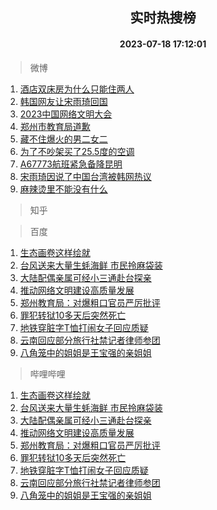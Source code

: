<div align="center"><h2>实时热搜榜</h2><h4>2023-07-18 17:12:01</h4></div>

> 微博  

1. [酒店双床房为什么只能住两人](https://s.weibo.com/weibo?q=%23%E9%85%92%E5%BA%97%E5%8F%8C%E5%BA%8A%E6%88%BF%E4%B8%BA%E4%BB%80%E4%B9%88%E5%8F%AA%E8%83%BD%E4%BD%8F%E4%B8%A4%E4%BA%BA%23&t=31&band_rank=1&Refer=top)<br />
2. [韩国网友让宋雨琦回国](https://s.weibo.com/weibo?q=%23%E9%9F%A9%E5%9B%BD%E7%BD%91%E5%8F%8B%E8%AE%A9%E5%AE%8B%E9%9B%A8%E7%90%A6%E5%9B%9E%E5%9B%BD%23&t=31&band_rank=2&Refer=top)<br />
3. [2023中国网络文明大会](https://s.weibo.com/weibo?q=%232023%E4%B8%AD%E5%9B%BD%E7%BD%91%E7%BB%9C%E6%96%87%E6%98%8E%E5%A4%A7%E4%BC%9A%23&t=31&band_rank=3&Refer=top)<br />
4. [郑州市教育局道歉](https://s.weibo.com/weibo?q=%23%E9%83%91%E5%B7%9E%E5%B8%82%E6%95%99%E8%82%B2%E5%B1%80%E9%81%93%E6%AD%89%23&t=31&band_rank=4&Refer=top)<br />
5. [藏不住爆火的男二女二](https://s.weibo.com/weibo?q=%23%E8%97%8F%E4%B8%8D%E4%BD%8F%E7%88%86%E7%81%AB%E7%9A%84%E7%94%B7%E4%BA%8C%E5%A5%B3%E4%BA%8C%23&t=31&band_rank=5&Refer=top)<br />
6. [为了不吵架买了25.5度的空调](https://s.weibo.com/weibo?q=%23%E4%B8%BA%E4%BA%86%E4%B8%8D%E5%90%B5%E6%9E%B6%E4%B9%B0%E4%BA%8625.5%E5%BA%A6%E7%9A%84%E7%A9%BA%E8%B0%83%23&t=31&band_rank=6&Refer=top)<br />
7. [A67773航班紧急备降昆明](https://s.weibo.com/weibo?q=%23A67773%E8%88%AA%E7%8F%AD%E7%B4%A7%E6%80%A5%E5%A4%87%E9%99%8D%E6%98%86%E6%98%8E%23&t=31&band_rank=7&Refer=top)<br />
8. [宋雨琦因说了中国台湾被韩网热议](https://s.weibo.com/weibo?q=%23%E5%AE%8B%E9%9B%A8%E7%90%A6%E5%9B%A0%E8%AF%B4%E4%BA%86%E4%B8%AD%E5%9B%BD%E5%8F%B0%E6%B9%BE%E8%A2%AB%E9%9F%A9%E7%BD%91%E7%83%AD%E8%AE%AE%23&t=31&band_rank=8&Refer=top)<br />
9. [麻辣烫里不能没有什么](https://s.weibo.com/weibo?q=%23%E9%BA%BB%E8%BE%A3%E7%83%AB%E9%87%8C%E4%B8%8D%E8%83%BD%E6%B2%A1%E6%9C%89%E4%BB%80%E4%B9%88%23&t=31&band_rank=9&Refer=top)<br />

> 知乎  


> 百度  

1. [生态画卷这样绘就](https://www.baidu.com/s?wd=%E7%94%9F%E6%80%81%E7%94%BB%E5%8D%B7%E8%BF%99%E6%A0%B7%E7%BB%98%E5%B0%B1&sa=fyb_news&rsv_dl=fyb_news)<br />
2. [台风送来大量生蚝海鲜 市民拎麻袋装](https://www.baidu.com/s?wd=%E5%8F%B0%E9%A3%8E%E9%80%81%E6%9D%A5%E5%A4%A7%E9%87%8F%E7%94%9F%E8%9A%9D%E6%B5%B7%E9%B2%9C+%E5%B8%82%E6%B0%91%E6%8B%8E%E9%BA%BB%E8%A2%8B%E8%A3%85&sa=fyb_news&rsv_dl=fyb_news)<br />
3. [大陆配偶亲属可经小三通赴台探亲](https://www.baidu.com/s?wd=%E5%A4%A7%E9%99%86%E9%85%8D%E5%81%B6%E4%BA%B2%E5%B1%9E%E5%8F%AF%E7%BB%8F%E5%B0%8F%E4%B8%89%E9%80%9A%E8%B5%B4%E5%8F%B0%E6%8E%A2%E4%BA%B2&sa=fyb_news&rsv_dl=fyb_news)<br />
4. [推动网络文明建设高质量发展](https://www.baidu.com/s?wd=%E6%8E%A8%E5%8A%A8%E7%BD%91%E7%BB%9C%E6%96%87%E6%98%8E%E5%BB%BA%E8%AE%BE%E9%AB%98%E8%B4%A8%E9%87%8F%E5%8F%91%E5%B1%95&sa=fyb_news&rsv_dl=fyb_news)<br />
5. [郑州教育局：对爆粗口官员严厉批评](https://www.baidu.com/s?wd=%E9%83%91%E5%B7%9E%E6%95%99%E8%82%B2%E5%B1%80%EF%BC%9A%E5%AF%B9%E7%88%86%E7%B2%97%E5%8F%A3%E5%AE%98%E5%91%98%E4%B8%A5%E5%8E%89%E6%89%B9%E8%AF%84&sa=fyb_news&rsv_dl=fyb_news)<br />
6. [罪犯转狱10多天后突然死亡](https://www.baidu.com/s?wd=%E7%BD%AA%E7%8A%AF%E8%BD%AC%E7%8B%B110%E5%A4%9A%E5%A4%A9%E5%90%8E%E7%AA%81%E7%84%B6%E6%AD%BB%E4%BA%A1&sa=fyb_news&rsv_dl=fyb_news)<br />
7. [地铁穿脏字T恤打闹女子回应质疑](https://www.baidu.com/s?wd=%E5%9C%B0%E9%93%81%E7%A9%BF%E8%84%8F%E5%AD%97T%E6%81%A4%E6%89%93%E9%97%B9%E5%A5%B3%E5%AD%90%E5%9B%9E%E5%BA%94%E8%B4%A8%E7%96%91&sa=fyb_news&rsv_dl=fyb_news)<br />
8. [云南回应部分旅行社禁记者律师参团](https://www.baidu.com/s?wd=%E4%BA%91%E5%8D%97%E5%9B%9E%E5%BA%94%E9%83%A8%E5%88%86%E6%97%85%E8%A1%8C%E7%A4%BE%E7%A6%81%E8%AE%B0%E8%80%85%E5%BE%8B%E5%B8%88%E5%8F%82%E5%9B%A2&sa=fyb_news&rsv_dl=fyb_news)<br />
9. [八角笼中的姐姐是王宝强的亲姐姐](https://www.baidu.com/s?wd=%E5%85%AB%E8%A7%92%E7%AC%BC%E4%B8%AD%E7%9A%84%E5%A7%90%E5%A7%90%E6%98%AF%E7%8E%8B%E5%AE%9D%E5%BC%BA%E7%9A%84%E4%BA%B2%E5%A7%90%E5%A7%90&sa=fyb_news&rsv_dl=fyb_news)<br />

> 哔哩哔哩  

1. [生态画卷这样绘就](https://www.baidu.com/s?wd=%E7%94%9F%E6%80%81%E7%94%BB%E5%8D%B7%E8%BF%99%E6%A0%B7%E7%BB%98%E5%B0%B1&sa=fyb_news&rsv_dl=fyb_news)<br />
2. [台风送来大量生蚝海鲜 市民拎麻袋装](https://www.baidu.com/s?wd=%E5%8F%B0%E9%A3%8E%E9%80%81%E6%9D%A5%E5%A4%A7%E9%87%8F%E7%94%9F%E8%9A%9D%E6%B5%B7%E9%B2%9C+%E5%B8%82%E6%B0%91%E6%8B%8E%E9%BA%BB%E8%A2%8B%E8%A3%85&sa=fyb_news&rsv_dl=fyb_news)<br />
3. [大陆配偶亲属可经小三通赴台探亲](https://www.baidu.com/s?wd=%E5%A4%A7%E9%99%86%E9%85%8D%E5%81%B6%E4%BA%B2%E5%B1%9E%E5%8F%AF%E7%BB%8F%E5%B0%8F%E4%B8%89%E9%80%9A%E8%B5%B4%E5%8F%B0%E6%8E%A2%E4%BA%B2&sa=fyb_news&rsv_dl=fyb_news)<br />
4. [推动网络文明建设高质量发展](https://www.baidu.com/s?wd=%E6%8E%A8%E5%8A%A8%E7%BD%91%E7%BB%9C%E6%96%87%E6%98%8E%E5%BB%BA%E8%AE%BE%E9%AB%98%E8%B4%A8%E9%87%8F%E5%8F%91%E5%B1%95&sa=fyb_news&rsv_dl=fyb_news)<br />
5. [郑州教育局：对爆粗口官员严厉批评](https://www.baidu.com/s?wd=%E9%83%91%E5%B7%9E%E6%95%99%E8%82%B2%E5%B1%80%EF%BC%9A%E5%AF%B9%E7%88%86%E7%B2%97%E5%8F%A3%E5%AE%98%E5%91%98%E4%B8%A5%E5%8E%89%E6%89%B9%E8%AF%84&sa=fyb_news&rsv_dl=fyb_news)<br />
6. [罪犯转狱10多天后突然死亡](https://www.baidu.com/s?wd=%E7%BD%AA%E7%8A%AF%E8%BD%AC%E7%8B%B110%E5%A4%9A%E5%A4%A9%E5%90%8E%E7%AA%81%E7%84%B6%E6%AD%BB%E4%BA%A1&sa=fyb_news&rsv_dl=fyb_news)<br />
7. [地铁穿脏字T恤打闹女子回应质疑](https://www.baidu.com/s?wd=%E5%9C%B0%E9%93%81%E7%A9%BF%E8%84%8F%E5%AD%97T%E6%81%A4%E6%89%93%E9%97%B9%E5%A5%B3%E5%AD%90%E5%9B%9E%E5%BA%94%E8%B4%A8%E7%96%91&sa=fyb_news&rsv_dl=fyb_news)<br />
8. [云南回应部分旅行社禁记者律师参团](https://www.baidu.com/s?wd=%E4%BA%91%E5%8D%97%E5%9B%9E%E5%BA%94%E9%83%A8%E5%88%86%E6%97%85%E8%A1%8C%E7%A4%BE%E7%A6%81%E8%AE%B0%E8%80%85%E5%BE%8B%E5%B8%88%E5%8F%82%E5%9B%A2&sa=fyb_news&rsv_dl=fyb_news)<br />
9. [八角笼中的姐姐是王宝强的亲姐姐](https://www.baidu.com/s?wd=%E5%85%AB%E8%A7%92%E7%AC%BC%E4%B8%AD%E7%9A%84%E5%A7%90%E5%A7%90%E6%98%AF%E7%8E%8B%E5%AE%9D%E5%BC%BA%E7%9A%84%E4%BA%B2%E5%A7%90%E5%A7%90&sa=fyb_news&rsv_dl=fyb_news)<br />
